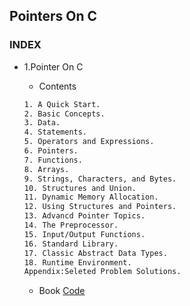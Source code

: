 ## Pointers On C
### INDEX

* 1.Pointer On C
  * Contents 
  ```txt
  1. A Quick Start.
  2. Basic Concepts.
  3. Data.
  4. Statements.
  5. Operators and Expressions.
  6. Pointers.
  7. Functions.
  8. Arrays.
  9. Strings, Characters, and Bytes.
  10. Structures and Union.
  11. Dynamic Memory Allocation.
  12. Using Structures and Pointers.
  13. Advancd Pointer Topics.
  14. The Preprocessor.
  15. Input/Output Functions.
  16. Standard Library.
  17. Classic Abstract Data Types.
  18. Runtime Environment.
  Appendix:Seleted Problem Solutions.
  ```

  * Book [Code](https://github.com/DragScorpio/Pointers-On-C-Solutions)
